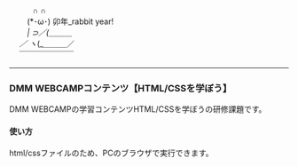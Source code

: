   
  　　　∩ ∩  
　　  (*･ω･) 卯年_rabbit year!  
　　  _| ⊃／(＿＿＿  
　  ／ ヽ_(_＿＿＿／  
　  ￣￣￣￣￣￣￣  
***************************************

### DMM WEBCAMPコンテンツ【HTML/CSSを学ぼう】

DMM WEBCAMPの学習コンテンツHTML/CSSを学ぼうの研修課題です。

#### 使い方

html/cssファイルのため、PCのブラウザで実行できます。
